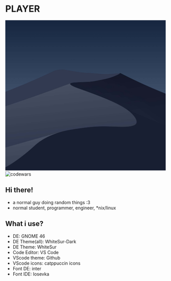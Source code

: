 # **PLAYER**
![img](picture.jpg)
![codewars](https://www.codewars.com/users/playe_cli/badges/micro)
## Hi there!
- a normal guy doing random things :3
- normal student, programmer, engineer, *nix/linux
## What i use?
- DE: GNOME 46
- DE Theme(all): WhiteSur-Dark
- DE Theme: WhiteSur
- Code Editor: VS Code
- VScode theme: Github
- VScode icons: catppuccin icons
- Font DE: inter
- Font IDE: Iosevka
